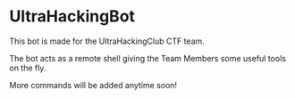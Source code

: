 # UltraHackingBot

This bot is made for the UltraHackingClub CTF team.

The bot acts as a remote shell giving the Team Members some useful tools on the fly.

More commands will be added anytime soon!
